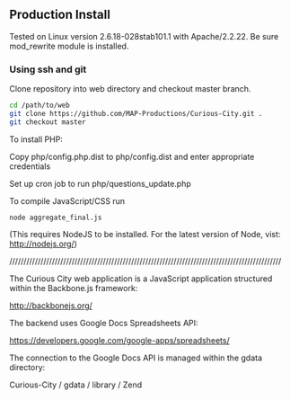 ## Production Install

Tested on Linux version 2.6.18-028stab101.1 with Apache/2.2.22. Be sure mod_rewrite module is installed.

### Using ssh and git

Clone repository into web directory and checkout master branch.

```bash
cd /path/to/web
git clone https://github.com/MAP-Productions/Curious-City.git .
git checkout master
```

To install PHP:

Copy php/config.php.dist to php/config.dist and enter appropriate credentials

Set up cron job to run php/questions_update.php

To compile JavaScript/CSS run

```
node aggregate_final.js
```

(This requires NodeJS to be installed. For the latest version of Node, vist: http://nodejs.org/)

////////////////////////////////////////////////////////////////////////////////////////////////

The Curious City web application is a JavaScript application structured within the Backbone.js framework:

http://backbonejs.org/

The backend uses Google Docs Spreadsheets API:

https://developers.google.com/google-apps/spreadsheets/

The connection to the Google Docs API is managed within the gdata directory:

Curious-City / gdata / library / Zend



